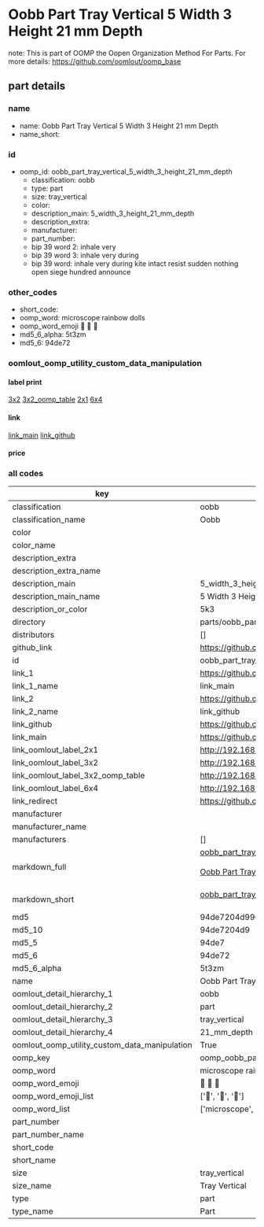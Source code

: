 # Oobb Part Tray Vertical 5 Width 3 Height 21 mm Depth  

note: This is part of OOMP the Oopen Organization Method For Parts. For more details: https://github.com/oomlout/oomp_base

##  part details
  







### name
* name: Oobb Part Tray Vertical 5 Width 3 Height 21 mm Depth
* name_short: 
### id
* oomp_id: oobb_part_tray_vertical_5_width_3_height_21_mm_depth
  * classification: oobb
  * type: part
  * size: tray_vertical
  * color: 
  * description_main: 5_width_3_height_21_mm_depth
  * description_extra: 
  * manufacturer: 
  * part_number: 
  * bip 39 word 2: inhale very
  * bip 39 word 3: inhale very during
  * bip 39 word: inhale very during kite intact resist sudden nothing open siege hundred announce

### other_codes
* short_code: 
* oomp_word: microscope rainbow dolls
* oomp_word_emoji :microscope: :rainbow: :dolls:
* md5_6_alpha: 5t3zm
* md5_6: 94de72






### oomlout_oomp_utility_custom_data_manipulation
#### label print
[3x2](http://192.168.1.245:1112/?label=oomp%205t3zm)
[3x2_oomp_table](http://192.168.1.108:1112/?label=oomp%205t3zm)
[2x1](http://192.168.1.242:1112/?label=oomp%205t3zm)
[6x4](http://192.168.1.55:1112/?label=oomp%205t3zm)    

#### link

[link_main](https://github.com/oomlout/oomlout_oomp_version_1_messy/tree/main/parts/oobb_part_tray_vertical_5_width_3_height_21_mm_depth) [link_github](https://github.com/oomlout/oomlout_oomp_version_1_messy/tree/main/parts/oobb_part_tray_vertical_5_width_3_height_21_mm_depth)                             

#### price







### all codes 
| key | value |  
| --- | --- |  
| classification | oobb |  
| classification_name | Oobb |  
| color |  |  
| color_name |  |  
| description_extra |  |  
| description_extra_name |  |  
| description_main | 5_width_3_height_21_mm_depth |  
| description_main_name | 5 Width 3 Height 21 mm Depth |  
| description_or_color | 5k3 |  
| directory | parts/oobb_part_tray_vertical_5_width_3_height_21_mm_depth |  
| distributors | [] |  
| github_link | https://github.com/oomlout/oomlout_oomp_part_src/tree/main/parts/oobb_part_tray_vertical_5_width_3_height_21_mm_depth |  
| id | oobb_part_tray_vertical_5_width_3_height_21_mm_depth |  
| link_1 | https://github.com/oomlout/oomlout_oomp_version_1_messy/tree/main/parts/oobb_part_tray_vertical_5_width_3_height_21_mm_depth |  
| link_1_name | link_main |  
| link_2 | https://github.com/oomlout/oomlout_oomp_version_1_messy/tree/main/parts/oobb_part_tray_vertical_5_width_3_height_21_mm_depth |  
| link_2_name | link_github |  
| link_github | https://github.com/oomlout/oomlout_oomp_version_1_messy/tree/main/parts/oobb_part_tray_vertical_5_width_3_height_21_mm_depth |  
| link_main | https://github.com/oomlout/oomlout_oomp_version_1_messy/tree/main/parts/oobb_part_tray_vertical_5_width_3_height_21_mm_depth |  
| link_oomlout_label_2x1 | http://192.168.1.242:1112/?label=oomp%205t3zm |  
| link_oomlout_label_3x2 | http://192.168.1.245:1112/?label=oomp%205t3zm |  
| link_oomlout_label_3x2_oomp_table | http://192.168.1.108:1112/?label=oomp%205t3zm |  
| link_oomlout_label_6x4 | http://192.168.1.55:1112/?label=oomp%205t3zm |  
| link_redirect | https://github.com/oomlout/oomlout_oomp_version_1_messy/tree/main/parts/oobb_part_tray_vertical_5_width_3_height_21_mm_depth |  
| manufacturer |  |  
| manufacturer_name |  |  
| manufacturers | [] |  
| markdown_full | [oobb_part_tray_vertical_5_width_3_height_21_mm_depth](none)<br>[](none)<br>[Oobb Part Tray Vertical 5 Width 3 Height 21 Mm Depth](none)<br><br> |  
| markdown_short | [oobb_part_tray_vertical_5_width_3_height_21_mm_depth](none)<br><br> |  
| md5 | 94de7204d996db12ddbac7b2887cbb9d |  
| md5_10 | 94de7204d9 |  
| md5_5 | 94de7 |  
| md5_6 | 94de72 |  
| md5_6_alpha | 5t3zm |  
| name | Oobb Part Tray Vertical 5 Width 3 Height 21 mm Depth |  
| oomlout_detail_hierarchy_1 | oobb |  
| oomlout_detail_hierarchy_2 | part |  
| oomlout_detail_hierarchy_3 | tray_vertical |  
| oomlout_detail_hierarchy_4 | 21_mm_depth |  
| oomlout_oomp_utility_custom_data_manipulation | True |  
| oomp_key | oomp_oobb_part_tray_vertical_5_width_3_height_21_mm_depth |  
| oomp_word | microscope rainbow dolls |  
| oomp_word_emoji | :microscope: :rainbow: :dolls: |  
| oomp_word_emoji_list | [':microscope:', ':rainbow:', ':dolls:'] |  
| oomp_word_list | ['microscope', 'rainbow', 'dolls'] |  
| part_number |  |  
| part_number_name |  |  
| short_code |  |  
| short_name |  |  
| size | tray_vertical |  
| size_name | Tray Vertical |  
| type | part |  
| type_name | Part |  
